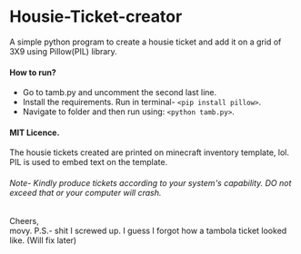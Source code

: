 # Housie-Ticket-creator 
A simple python program to create a housie ticket and add it on a grid of 3X9 using Pillow(PIL) library.  
#### How to run?  

* Go to tamb.py and uncomment the second last line.  
* Install the requirements. Run in terminal- `<pip install pillow>`. 
* Navigate to folder and then run using: `<python tamb.py>`. 

#### MIT Licence.
The housie tickets created are printed on minecraft inventory template, lol.   
PIL is used to embed text on the template.  

###### Note- Kindly produce tickets according to your system's capability. DO not exceed that or your computer will crash.
Cheers,  
movy. 
P.S.- shit I screwed up. I guess I forgot how a tambola ticket looked like. (Will fix later)
